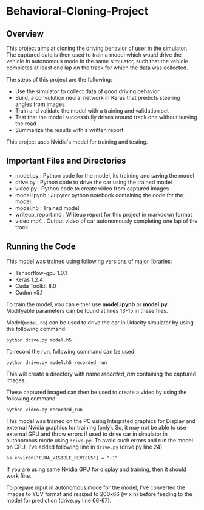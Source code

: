 # Behavioral-Cloning-Project

## Overview
This project aims at cloning the driving behavior of user in the simulator. The captured data is then used to train a model which would drive the vehicle in autonomous mode in the same simulator, such that the vehicle completes at least one lap on the track for which the data was collected.

The steps of this project are the following:

* Use the simulator to collect data of good driving behavior
* Build, a convolution neural network in Keras that predicts steering angles from images
* Train and validate the model with a training and validation set
* Test that the model successfully drives around track one without leaving the road
* Summarize the results with a written report

This project uses Nvidia's model for training and testing.

## Important Files and Directories
* model.py    : Python code for the model, its training and saving the model
* drive.py    : Python code to drive the car using the trained model
* video.py    : Python code to create video from captured images
* model.ipynb : Jupyter python notebook containing the code for the model
* model.h5    : Trained model
* writeup_report.md : Writeup report for this project in markdown format
* video.mp4   : Output video of car autonomously completing one lap of the track

## Running the Code
This model was trained using following versions of major libraries:

* Tensorflow-gpu 1.0.1
* Keras 1.2.4
* Cuda Toolkit 8.0
* Cudnn v5.1

To train the model, you can either use __model.ipynb__ or __model.py__. Modifyable parameters can be found at lines 13-15 in these files.

Model(`model.h5`) can be used to drive the car in Udacity simulator by using the following command:

    python drive.py model.h5

To record the run, following command can be used:

    python drive.py model.h5 recorded_run

This will create a directory with name _recorded\_run_ containing the captured images.

These captured imaged can then be used to create a video by using the following command:

    python video.py recorded_run

This model was trained on the PC using Integrated graphics for Display and external Nvidia graphics for training (only). So, it may not be able to use external GPU and throw errors if used to drive car in simulator in autonomous mode using `drive.py`. To avoid such errors and run the model on CPU, I've added following line in `drive.py` (drive.py line 24).

    os.environ["CUDA_VISIBLE_DEVICES"] = "-1"

If you are using same Nvidia GPU for display and training, then it should work fine.

To prepare input in autonomous mode for the model, I've converted the images to YUV format and resized to 200x66 (w x h) before feeding to the model for prediction (drive.py line 66-67).

